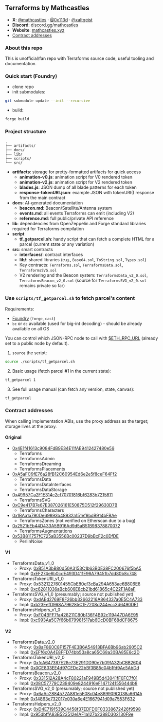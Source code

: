 ## Terraforms by Mathcastles

- **X**: [@mathcastles](https://x.com/mathcastles) · [@0x113d](https://x.com/0x113d) · [@xaltgeist](https://x.com/xaltgeist)
- **Discord**: [discord.gg/mathcastles](https://discord.gg/mathcastles)
- **Website**: [mathcastles.xyz](https://mathcastles.xyz/)
- [Contract addresses](#contract-addresses)

### About this repo

This is unofficial/fan repo with Terraforms source code, useful tooling and documentation.

### Quick start (Foundry)

- clone repo
- init submodules:
```bash
git submodule update --init --recursive
```
- build:
```bash
forge build
```

### Project structure

```text
.
├── artifacts/
├── docs/
├── lib/
├── scripts/
└── src/
```

- **artifacts**: storage for pretty-formatted artifacts for quick access
  - **animation-v0.js**: animation script for V0 rendered token
  - **animation-v2.js**: animation script for V2 rendered token
  - **blades.js**: JSON dump of all blade patterns for each token
  - **response-tokenURI.json**: example JSON with tokenURI() response from the main contract
- **docs**: AI-generated documentation
  - **beacon.md**: Beacon/Satellite/Antenna system
  - **events.md**: all events Terraforms can emit (including V2)
  - **reference.md**: full public/private API reference
- **lib**: dependencies from OpenZeppelin and Forge standard libraries required for Terraforms compilation
- **script**
  - **tf_getparcel.sh**: handy script that can fetch a complete HTML for a parcel (current state or any variation)
- **src**: smart contracts
  - **interfaces/**: contract interfaces
  - **lib/**: shared libraries (e.g., `Base64.sol`, `ToString.sol`, `Types.sol`)
  - Key contracts: `Terraforms.sol`, `TerraformsData.sol`, `TerraformsSVG.sol`
  - V2 rendering and the Beacon system: `TerraformsData_v2_0.sol`, `TerraformsBeacon_v2_0.sol` (source for `TerraformsSVG_v2_0.sol` remains private so far)

### Use `scripts/tf_getparcel.sh` to fetch parcel's content

Requirements:
- [Foundry](https://github.com/foundry-rs/foundry) (`forge`, `cast`)
- `bc` or `dc` available (used for big-int decoding) - should be already available on all OS

You can control which JSON-RPC node to call with [$ETH_RPC_URL](scripts/tf_getparcel.sh#L1) (already set to a public node by default).

1. `source` the script:
```bash
source ./scripts/tf_getparcel.sh
```
2. Basic usage (fetch parcel #1 in the current state):
```bash
tf_getparcel 1
```
3. See full usage manual (can fetch any version, state, canvas):
```bash
tf_getparcel
```

### Contract addresses

When calling implementation ABIs, use the proxy address as the target; storage lives at the proxy.

#### Original
- [0x4E1f41613c9084FdB9E34E11fAE9412427480e56](https://etherscan.io/address/0x4E1f41613c9084FdB9E34E11fAE9412427480e56)
  - Terraforms
  - TerraformsAdmin
  - TerraformsDreaming
  - TerraformsPlacements
- [0xA5aFC9fE76a28fB12C60954Ed6e2e5f8ceF64Ff2](https://etherscan.io/address/0xA5aFC9fE76a28fB12C60954Ed6e2e5f8ceF64Ff2)
  - TerraformsData
  - TerraformsDataInterfaces
  - TerraformsDataStorage
- [0x49957Ca2F1E314c2cf70701816bf6283b7215811](https://etherscan.io/address/0x49957Ca2F1E314c2cf70701816bf6283b7215811)
  - TerraformsSVG
- [0xC9e417B7e67E387026161E50875D512f29630D7B](https://etherscan.io/address/0xC9e417B7e67E387026161E50875D512f29630D7B)
  - TerraformsCharacters
- [0x1BAa1a790De69893b48932a151ef9bdB914bFBAe](https://etherscan.io/address/0x1BAa1a790De69893b48932a151ef9bdB914bFBAe)
  - TerraformsZones (not verified on Etherscan due to a bug)
- [0x2521bEb44D433A5B916Ad9d5aB51B98378870072](https://etherscan.io/address/0x2521bEb44D433A5B916Ad9d5aB51B98378870072)
  - TerraformsAugmentations
- [0x53B811757fC725aB3556Bc00237D9bBcF2c0DfDE](https://etherscan.io/address/0x53B811757fC725aB3556Bc00237D9bBcF2c0DfDE)
  - PerlinNoise

#### V1
- TerraformsData_v1_0
  - Proxy: [0xB51A3bB80d50A3153C1b63B0E38FC200676f5bA5](https://etherscan.io/address/0xB51A3bB80d50A3153C1b63B0E38FC200676f5bA5)
  - Impl: [0xEF274e6b0cdE493D411E96A79451b7dd80b8c748](https://etherscan.io/address/0xEF274e6b0cdE493D411E96A79451b7dd80b8c748)
- TerraformsTokenURI_v1_0
  - Proxy: [0x5321227601455CbE80ef3cBa294A653ae6B806E8](https://etherscan.io/address/0x5321227601455CbE80ef3cBa294A653ae6B806E8)
  - Impl: [0xc62811036aBcb606E8cb21bd61865c4C22F1A8aF](https://etherscan.io/address/0xc62811036aBcb606E8cb21bd61865c4C22F1A8aF)
- TerraformsSVG_v1_0 (presumably; source not published yet)
  - Proxy: [0xdAEd2769F8F26bb32662216A864337a0E5C4A733](https://etherscan.io/address/0xdAEd2769F8F26bb32662216A864337a0E5C4A733)
  - Impl: [0xb23EefD968A796285C1F7208d244ecc3d6490DE1](https://etherscan.io/address/0xb23EefD968A796285C1F7208d244ecc3d6490DE1)
- TerraformsHelpers_v1_0
  - Proxy: [0xF04BFF7fa428211C80b136F4B92c119447DA6E95](https://etherscan.io/address/0xF04BFF7fa428211C80b136F4B92c119447DA6E95)
  - Impl: [0xc993Aa5C7f66b679981517ab6DcD0BF68dCF8675](https://etherscan.io/address/0xc993Aa5C7f66b679981517ab6DcD0BF68dCF8675)

#### V2
- TerraformsData_v2_0
  - Proxy: [0x8aF860C8F157F4E3B6A54913BFA6Bb96ab2605C2](https://etherscan.io/address/0x8aF860C8F157F4E3B6A54913BFA6Bb96ab2605C2)
  - Impl: [0xEFf6c0A4E8FFD74bb53a8ca65C68a30BA85E6c2D](https://etherscan.io/address/0xEFf6c0A4E8FFD74bb53a8ca65C68a30BA85E6c2D)
- TerraformsTokenURI_v2_0
  - Proxy: [0xfcA647387E28e73E291DD90e7b09fA32bCBB2604](https://etherscan.io/address/0xfcA647387E28e73E291DD90e7b09fA32bCBB2604)
  - Impl: [0x0CE833EE4d97CEDc22bBf3B85c04b1fd9Ac5AbDd](https://etherscan.io/address/0x0CE833EE4d97CEDc22bBf3B85c04b1fd9Ac5AbDd)
- TerraformsBeacon_v2_0
  - Proxy: [0x331512A28A4cF80221aF949B5d43041fF0FC7f01](https://etherscan.io/address/0x331512A28A4cF80221aF949B5d43041fF0FC7f01)
  - Impl: [0x08C57779C239409e8244916eF1471241556444b8](https://etherscan.io/address/0x08C57779C239409e8244916eF1471241556444b8)
- TerraformsSVG_v2_0 (presumably; source not published yet)
  - Proxy: [0x6aAc2884572A881e5F08c04e889909CD38a66145](https://etherscan.io/address/0x6aAc2884572A881e5F08c04e889909CD38a66145)
  - Impl: [0x14863e732017e030a6e4E1667941d09a7553F632](https://etherscan.io/address/0x14863e732017e030a6e4E1667941d09a7553F632)
- TerraformsHelpers_v2_0
  - Proxy: [0xD4E7191539C4458f37EDFD0F03338672426f9598](https://etherscan.io/address/0xD4E7191539C4458f37EDFD0F03338672426f9598)
  - Impl: [0x95dbffA83B523512e1AF1a127b2388D302130F9e](https://etherscan.io/address/0x95dbffA83B523512e1AF1a127b2388D302130F9e)
